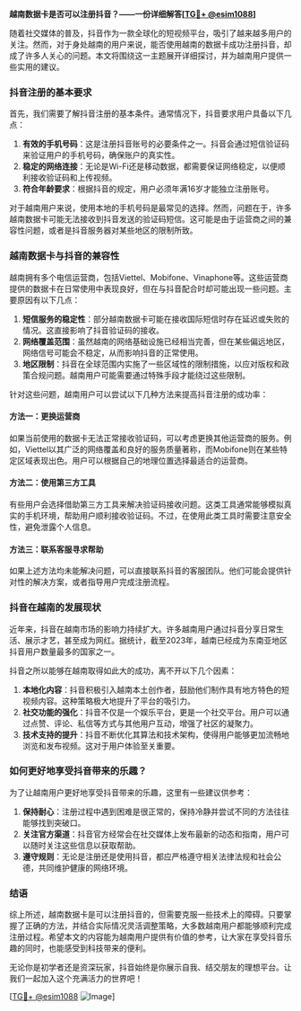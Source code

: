 **越南数据卡是否可以注册抖音？——一份详细解答[[TG💪+ @esim1088](https://t.me/s/esim1088)]**

随着社交媒体的普及，抖音作为一款全球化的短视频平台，吸引了越来越多用户的关注。然而，对于身处越南的用户来说，能否使用越南的数据卡成功注册抖音，却成了许多人关心的问题。本文将围绕这一主题展开详细探讨，并为越南用户提供一些实用的建议。

### 抖音注册的基本要求

首先，我们需要了解抖音注册的基本条件。通常情况下，抖音要求用户具备以下几点：

1. **有效的手机号码**：这是注册抖音账号的必要条件之一。抖音会通过短信验证码来验证用户的手机号码，确保账户的真实性。
2. **稳定的网络连接**：无论是Wi-Fi还是移动数据，都需要保证网络稳定，以便顺利接收验证码和上传视频。
3. **符合年龄要求**：根据抖音的规定，用户必须年满16岁才能独立注册账号。

对于越南用户来说，使用本地的手机号码是最常见的选择。然而，问题在于，许多越南数据卡可能无法接收到抖音发送的验证码短信。这可能是由于运营商之间的兼容性问题，或者是抖音服务器对某些地区的限制所致。

### 越南数据卡与抖音的兼容性

越南拥有多个电信运营商，包括Viettel、Mobifone、Vinaphone等。这些运营商提供的数据卡在日常使用中表现良好，但在与抖音配合时却可能出现一些问题。主要原因有以下几点：

1. **短信服务的稳定性**：部分越南数据卡可能在接收国际短信时存在延迟或失败的情况。这直接影响了抖音验证码的接收。
2. **网络覆盖范围**：虽然越南的网络基础设施已经相当完善，但在某些偏远地区，网络信号可能会不稳定，从而影响抖音的正常使用。
3. **地区限制**：抖音在全球范围内实施了一些区域性的限制措施，以应对版权和政策合规问题。越南用户可能需要通过特殊手段才能绕过这些限制。

针对这些问题，越南用户可以尝试以下几种方法来提高抖音注册的成功率：

#### 方法一：更换运营商

如果当前使用的数据卡无法正常接收验证码，可以考虑更换其他运营商的服务。例如，Viettel以其广泛的网络覆盖和良好的服务质量著称，而Mobifone则在某些特定区域表现出色。用户可以根据自己的地理位置选择最适合的运营商。

#### 方法二：使用第三方工具

有些用户会选择借助第三方工具来解决验证码接收问题。这类工具通常能够模拟真实的手机环境，帮助用户顺利接收验证码。不过，在使用此类工具时需要注意安全性，避免泄露个人信息。

#### 方法三：联系客服寻求帮助

如果上述方法均未能解决问题，可以直接联系抖音的客服团队。他们可能会提供针对性的解决方案，或者指导用户完成注册流程。

### 抖音在越南的发展现状

近年来，抖音在越南市场的影响力持续扩大。许多越南用户通过抖音分享日常生活、展示才艺，甚至成为网红。据统计，截至2023年，越南已经成为东南亚地区抖音用户数量最多的国家之一。

抖音之所以能够在越南取得如此大的成功，离不开以下几个因素：

1. **本地化内容**：抖音积极引入越南本土创作者，鼓励他们制作具有地方特色的短视频内容。这种策略极大地提升了平台的吸引力。
2. **社交功能的强化**：抖音不仅是一个娱乐平台，更是一个社交平台。用户可以通过点赞、评论、私信等方式与其他用户互动，增强了社区的凝聚力。
3. **技术支持的提升**：抖音不断优化其算法和技术架构，使得用户能够更加流畅地浏览和发布视频。这对于用户体验至关重要。

### 如何更好地享受抖音带来的乐趣？

为了让越南用户更好地享受抖音带来的乐趣，这里有一些建议供参考：

1. **保持耐心**：注册过程中遇到困难是很正常的，保持冷静并尝试不同的方法往往能够找到突破口。
2. **关注官方渠道**：抖音官方经常会在社交媒体上发布最新的动态和指南，用户可以随时关注这些信息以获取帮助。
3. **遵守规则**：无论是注册还是使用抖音，都应严格遵守相关法律法规和社会公德，共同维护健康的网络环境。

### 结语

综上所述，越南数据卡是可以注册抖音的，但需要克服一些技术上的障碍。只要掌握了正确的方法，并结合实际情况灵活调整策略，大多数越南用户都能够顺利完成注册过程。希望本文的内容能为越南用户提供有价值的参考，让大家在享受抖音乐趣的同时，也能感受到科技带来的便利。

无论你是初学者还是资深玩家，抖音始终是你展示自我、结交朋友的理想平台。让我们一起加入这个充满活力的世界吧！

[[TG💪+ @esim1088](https://t.me/s/esim1088) ![Image](https://i.postimg.cc/4NQfJmqS/Snipaste-2025-05-13-00-14-12.png)]